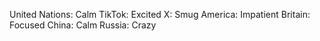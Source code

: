 United Nations: Calm
TikTok: Excited
X: Smug
America: Impatient
Britain: Focused
China: Calm
Russia: Crazy